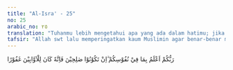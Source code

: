 ```yaml
---
title: "Al-Isra' - 25"
no: 25
arabic_no: ٢٥
translation: "Tuhanmu lebih mengetahui apa yang ada dalam hatimu; jika kamu orang yang baik, maka sungguh, Dia Maha Pengampun kepada orang yang bertobat."
tafsir: "Allah swt lalu memperingatkan kaum Muslimin agar benar-benar memperhatikan urusan berbakti kepada kedua ibu bapak dan tidak menganggapnya sebagai urusan yang remeh. Dijelaskan bahwa Allah Maha Mengetahui apa yang tergerak dalam hati mereka, apakah benar-benar berbakti kepada kedua ibu bapak dengan rasa kasih sayang dan penuh kesadaran, ataukah hanya pernyataan lahiriah saja, sedangkan di dalam hati mereka sebenarnya durhaka dan membangkang. Itulah sebabnya, Allah menjanjikan bahwa apabila mereka benar-benar berbuat baik, yaitu benar-benar menaati tuntutan Allah dan berbakti kepada kedua ibu bapak, maka Dia akan memberikan ampunan kepada mereka atas perbuatan yang melampaui batas-batas ketentuan-Nya. Allah Maha Pengampun kepada siapa saja yang mau bertobat dan kembali menaati perintah-Nya.\n\nDalam ayat ini terdapat janji baik yang ditujukan kepada orang-orang yang hatinya terbuka untuk berbakti kepada ibu bapaknya. Sebaliknya, terdapat ancaman keras yang ditujukan kepada orang-orang yang meremehkannya, apalagi yang sengaja mendurhakai kedua ibu bapaknya."
---
```


رَبُّكُمْ اَعْلَمُ بِمَا فِيْ نُفُوْسِكُمْ ۗاِنْ تَكُوْنُوْا صٰلِحِيْنَ فَاِنَّهٗ كَانَ لِلْاَوَّابِيْنَ غَفُوْرًا

